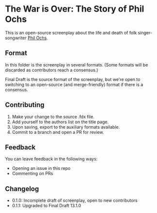 # The War is Over: The Story of Phil Ochs

This is an open-source screenplay about the life and death of folk singer-songwriter [Phil Ochs](https://en.wikipedia.org/wiki/Phil_Ochs).

## Format

In this folder is the screenplay in several formats.  (Some formats will be discarded as contributors reach a consensus.)

Final Draft is the source format of the screenplay, but we're open to switching to an open-source (and merge-friendly) format if there is a consensus.

## Contributing

1. Make your change to the source .fdx file.
2. Add yourself to the authors list on the title page.
3. Upon saving, export to the auxiliary formats available.
4. Commit to a branch and open a PR for review.

## Feedback

You can leave feedback in the following ways:

- Opening an issue in this repo
- Commenting on PRs

## Changelog

- 0.1.0: Incomplete draft of screenplay, open to new contributors
- 0.1.1: Upgraded to Final Draft 13.1.0
